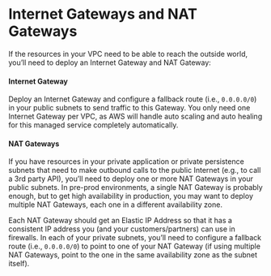 # Internet Gateways and NAT Gateways

If the resources in your VPC need to be able to reach the outside world, you’ll need to deploy an Internet Gateway and
NAT Gateway:

<div className="dlist">

#### Internet Gateway

Deploy an Internet Gateway and configure a fallback route (i.e., `0.0.0.0/0`) in your public subnets to send traffic
to this Gateway. You only need one Internet Gateway per VPC, as AWS will handle auto scaling and auto healing for this
managed service completely automatically.

#### NAT Gateways

If you have resources in your private application or private persistence subnets that need to make outbound calls to
the public Internet (e.g., to call a 3rd party API), you’ll need to deploy one or more NAT Gateways in your public
subnets. In pre-prod environments, a single NAT Gateway is probably enough, but to get high availability in
production, you may want to deploy multiple NAT Gateways, each one in a different availability zone.

</div>

Each NAT Gateway should get an Elastic IP Address so that it has a consistent IP address you (and your
customers/partners) can use in firewalls. In each of your private subnets, you’ll need to configure a fallback route
(i.e., `0.0.0.0/0`) to point to one of your NAT Gateway (if using multiple NAT Gateways, point to the one in the same
availability zone as the subnet itself).
